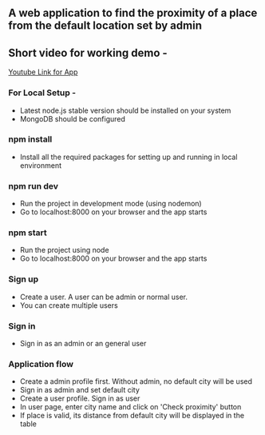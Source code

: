 ## A web application to find the proximity of a place from the default location set by admin

## Short video for working demo - 
<a href="https://youtu.be/L_ZVKD-bQCk">Youtube Link for App</a>

### For Local Setup -

- Latest node.js stable version should be installed on your system
- MongoDB should be configured

### npm install

- Install all the required packages for setting up and running in local environment

### npm run dev

- Run the project in development mode (using nodemon)
- Go to localhost:8000 on your browser and the app starts

### npm start

- Run the project using node
- Go to localhost:8000 on your browser and the app starts

### Sign up

- Create a user. A user can be admin or normal user.
- You can create multiple users

### Sign in

- Sign in as an admin or an general user

### Application flow

- Create a admin profile first. Without admin, no default city will be used
- Sign in as admin and set default city
- Create a user profile. Sign in as user
- In user page, enter city name and click on 'Check proximity' button
- If place is valid, its distance from default city will be displayed in the table
